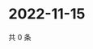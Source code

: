 # 2022-11-15

共 0 条

<!-- BEGIN WEIBO -->
<!-- 最后更新时间 Tue Nov 15 2022 20:11:55 GMT+0800 (China Standard Time) -->

<!-- END WEIBO -->
